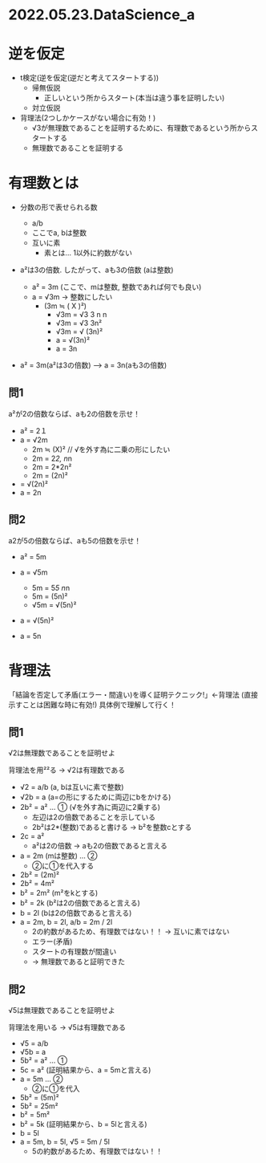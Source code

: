 # 2022.05.23.DataScience_a
# 逆を仮定
- t検定(逆を仮定(逆だと考えてスタートする))
  - 帰無仮説
    - 正しいという所からスタート(本当は違う事を証明したい)
  - 対立仮説
- 背理法(2つしかケースがない場合に有効！)
  - √3が無理数であることを証明するために、有理数であるという所からスタートする
  - 無理数であることを証明する

# 有理数とは
- 分数の形で表せられる数
  - a/b
  - ここでa, bは整数
  - 互いに素
    - 素とは... 1以外に約数がない

- a²は3の倍数. したがって、aも3の倍数 (aは整数)
  - a² = 3m (ここで、mは整数, 整数であれば何でも良い)
  - a = √3m -> 整数にしたい
    - (3m ≒ ( X )²)
      - √3m = √3 3 n n
      - √3m = √3 3n²
      - √3m = √ (3n)²
      - a = √(3n)²
      - a = 3n

- a² = 3m(a²は3の倍数) --> a = 3n(aも3の倍数)

## 問1
a²が2の倍数ならば、aも2の倍数を示せ！

- a² = 2１
- a = √2m
  - 2m ≒ (X)² // √を外す為に二乗の形にしたい
  - 2m = 2*2, n*n
  - 2m = 2*2n²
  - 2m = (2n)²
- = √(2n)²
- a = 2n

## 問2
a2が5の倍数ならば、aも5の倍数を示せ！

- a² = 5m
- a = √5m
  - 5m = 5*5 n*n
  - 5m = (5n)²
  - √5m = √(5n)²

- a = √(5n)²
- a = 5n

# 背理法
「結論を否定して矛盾(エラー・間違い)を導く証明テクニック!」←背理法
(直接示すことは困難な時に有効!)
具体例で理解して行く！

## 問1
√2は無理数であることを証明せよ

背理法を用²²る -> √2は有理数である

- √2 = a/b (a, bは互いに素で整数)
- √2b = a (a=の形にするために両辺にbをかける)
- 2b² = a² ... ① (√を外す為に両辺に2乗する)
  - 左辺は2の倍数であることを示している
  - 2b²は2*(整数)であると書ける -> b²を整数cとする
- 2c = a²
  - a²は2の倍数 -> aも2の倍数であると言える
- a = 2m (mは整数) ... ②
  - ②に①を代入する
- 2b² = (2m)²
- 2b² = 4m²
- b² = 2m² (m²をkとする)
- b² = 2k (b²は2の倍数であると言える)
- b = 2l (bは2の倍数であると言える)
- a = 2m, b = 2l, a/b = 2m / 2l
  - 2の約数があるため、有理数ではない！！ -> 互いに素ではない
  - エラー(矛盾)
  - スタートの有理数が間違い
  - -> 無理数であると証明できた

## 問2
√5は無理数であることを証明せよ

背理法を用いる -> √5は有理数である

- √5 = a/b
- √5b = a
- 5b² = a² ... ①
- 5c = a² (証明結果から、a = 5mと言える)
- a = 5m ... ②
  - ②に①を代入
- 5b² = (5m)²
- 5b² = 25m²
- b² = 5m²
- b² = 5k (証明結果から、b = 5lと言える)
- b = 5l
- a = 5m, b = 5l, √5 = 5m / 5l
  - 5の約数があるため、有理数ではない！！
